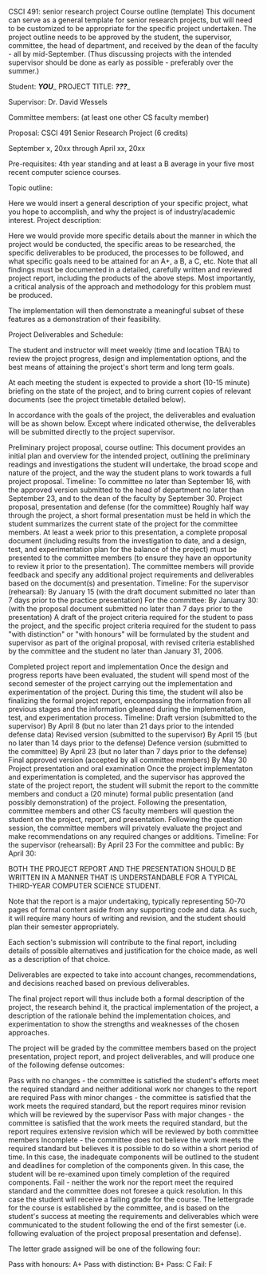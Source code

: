 CSCI 491: senior research project
Course outline (template)
This document can serve as a general template for senior research projects, but will need to be customized to be appropriate for the specific project undertaken.
The project outline needs to be approved by the student, the supervisor, committee, the head of department, and received by the dean of the faculty - all by mid-September. (Thus discussing projects with the intended supervisor should be done as early as possible - preferably over the summer.)

Student: ___YOU____
PROJECT TITLE: ___???____

Supervisor: Dr. David Wessels

Committee members: (at least one other CS faculty member)

Proposal: CSCI 491 Senior Research Project (6 credits)

September x, 20xx through April xx, 20xx

Pre-requisites: 4th year standing and at least a B average in your five most recent computer science courses.


Topic outline:

Here we would insert a general description of your specific project, what you hope to accomplish, and why the project is of industry/academic interest.
Project description:

Here we would provide more specific details about the manner in which the project would be conducted, the specific areas to be researched, the specific deliverables to be produced, the processes to be followed, and what specific goals need to be attained for an A+, a B, a C, etc.
Note that all findings must be documented in a detailed, carefully written and reviewed project report, including the products of the above steps. Most importantly, a critical analysis of the approach and methodology for this problem must be produced.

The implementation will then demonstrate a meaningful subset of these features as a demonstration of their feasibility.

Project Deliverables and Schedule:

The student and instructor will meet weekly (time and location TBA) to review the project progress, design and implementation options, and the best means of attaining the project's short term and long term goals.

At each meeting the student is expected to provide a short (10-15 minute) briefing on the state of the project, and to bring current copies of relevant documents (see the project timetable detailed below).

In accordance with the goals of the project, the deliverables and evaluation will be as shown below. Except where indicated otherwise, the deliverables will be submitted directly to the project supervisor.


Preliminary project proposal, course outline:
This document provides an initial plan and overview for the intended project, outlining the preliminary readings and investigations the student will undertake, the broad scope and nature of the project, and the way the student plans to work towards a full project proposal.
Timeline:
To committee no later than September 16, with the approved version submitted to the head of department no later than September 23, and to the dean of the faculty by September 30.
Project proposal, presentation and defense (for the committee)
Roughly half way through the project, a short formal presentation must be held in which the student summarizes the current state of the project for the committee members. At least a week prior to this presentation, a complete proposal document (including results from the investigation to date, and a design, test, and experimentation plan for the balance of the project) must be presented to the committee members (to ensure they have an opportunity to review it prior to the presentation). The committee members will provide feedback and specify any additional project requirements and deliverables based on the document(s) and presentation.
Timeline:
For the supervisor (rehearsal): By January 15 (with the draft document submitted no later than 7 days prior to the practice presentation)
For the committee: By January 30: (with the proposal document submitted no later than 7 days prior to the presentation)
A draft of the project criteria required for the student to pass the project, and the specific project criteria required for the student to pass "with distinction" or "with honours" will be formulated by the student and supervisor as part of the original proposal, with revised criteria established by the committee and the student no later than January 31, 2006.

Completed project report and implementation
Once the design and progress reports have been evaluated, the student will spend most of the second semester of the project carrying out the implementation and experimentation of the project. During this time, the student will also be finalizing the formal project report, encompassing the information from all previous stages and the information gleaned during the implementation, test, and experimentation process.
Timeline:
Draft version (submitted to the supervisor) By April 8 (but no later than 21 days prior to the intended defense data)
Revised version (submitted to the supervisor) By April 15 (but no later than 14 days prior to the defense)
Defence version (submitted to the committee) By April 23 (but no later than 7 days prior to the defense)
Final approved version (accepted by all committee members) By May 30
Project presentation and oral examination
Once the project implementaton and experimentation is completed, and the supervisor has approved the state of the project report, the student will submit the report to the committe members and conduct a (20 minute) formal public presentation (and possibly demonstration) of the project. Following the presentation, committee members and other CS faculty members will question the student on the project, report, and presentation. Following the question session, the committee members will privately evaluate the project and make recommendations on any required changes or additions.
Timeline:
For the supervisor (rehearsal): By April 23
For the committee and public: By April 30:

BOTH THE PROJECT REPORT AND THE PRESENTATION SHOULD BE WRITTEN IN A MANNER THAT IS UNDERSTANDABLE FOR A TYPICAL THIRD-YEAR COMPUTER SCIENCE STUDENT.

Note that the report is a major undertaking, typically representing 50-70 pages of formal content aside from any supporting code and data. As such, it will require many hours of writing and revision, and the student should plan their semester appropriately.


Each section's submission will contribute to the final report, including details of possible alternatives and justification for the choice made, as well as a description of that choice.

Deliverables are expected to take into account changes, recommendations, and decisions reached based on previous deliverables.

The final project report will thus include both a formal description of the project, the research behind it, the practical implementation of the project, a description of the rationale behind the implementation choices, and experimentation to show the strengths and weaknesses of the chosen approaches.

The project will be graded by the committee members based on the project presentation, project report, and project deliverables, and will produce one of the following defense outcomes:

Pass with no changes - the committee is satisfied the student's efforts meet the required standard and neither additional work nor changes to the report are required
Pass with minor changes - the committee is satisfied that the work meets the required standard, but the report requires minor revision which will be reviewed by the supervisor
Pass with major changes - the committee is satisfied that the work meets the required standard, but the report requires extensive revision which will be reviewed by both committee members
Incomplete - the committee does not believe the work meets the required standard but believes it is possible to do so within a short period of time. In this case, the inadequate components will be outlined to the student and deadlines for completion of the components given. In this case, the student will be re-examined upon timely completion of the required components.
Fail - neither the work nor the report meet the required standard and the committee does not foresee a quick resolution. In this case the student will receive a failing grade for the course.
The lettergrade for the course is established by the committee, and is based on the student's success at meeting the requirements and deliverables which were communicated to the student following the end of the first semester (i.e. following evaluation of the project proposal presentation and defense).

The letter grade assigned will be one of the following four:

Pass with honours: A+
Pass with distinction: B+
Pass: C
Fail: F